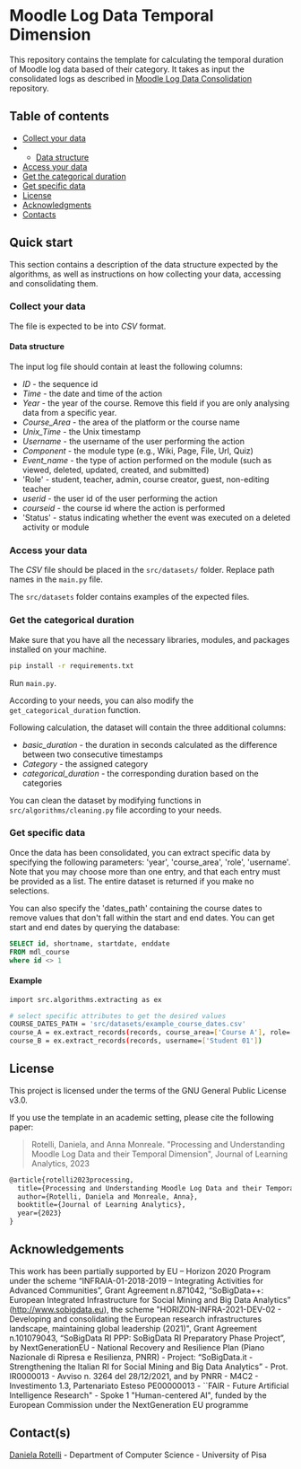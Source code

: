 # Moodle Log Data Temporal Dimension
This repository contains the template for calculating the temporal duration of Moodle log data based of their category. 
It takes as input the consolidated logs as described in [Moodle Log Data Consolidation](https://github.com/AD1529/Moodle-Log-Data-Consolidation) repository.

## Table of contents
* [Collect your data](#collect-your-data)
* * [Data structure](#data-structure)
* [Access your data](#access-your-data)
* [Get the categorical duration](#get-the-categorical-duration)
* [Get specific data](#get-specific-data)
* [License](#license)
* [Acknowledgments](#acknowledgements)
* [Contacts](#contact--s-)


## Quick start
This section contains a description of the data structure expected by the algorithms, as well as instructions on how 
collecting your data, accessing and consolidating them.
### Collect your data
The file is expected to be into *CSV* format.

#### Data structure
The input log file should contain at least the following columns:
- _ID_ - the sequence id
- _Time_ - the date and time of the action
- _Year_ - the year of the course. Remove this field if you are only analysing data from a specific year. 
- _Course_Area_ - the area of the platform or the course name
- _Unix_Time_ - the Unix timestamp
- _Username_ - the username of the user performing the action
- _Component_ - the module type (e.g., Wiki, Page, File, Url, Quiz)
- _Event_name_ - the type of action performed on the module (such as viewed, deleted, updated, created, and submitted)
- 'Role' - student, teacher, admin, course creator, guest, non-editing teacher
- _userid_ - the user id of the user performing the action
- _courseid_ - the course id where the action is performed
- 'Status' - status indicating whether the event was executed on a deleted activity or module


### Access your data
The *CSV* file should be placed in the `src/datasets/` folder. 
Replace path names in the `main.py` file. 

The `src/datasets` folder contains examples of the expected files. 

### Get the categorical duration
Make sure that you have all the necessary libraries, modules, and packages installed on your machine.
```bash
pip install -r requirements.txt
```
Run `main.py`.

According to your needs, you can also modify the `get_categorical_duration` function.

Following calculation, the dataset will contain the three additional columns:
- _basic_duration_ - the duration in seconds calculated as the difference between two consecutive timestamps
- _Category_ - the assigned category
- _categorical_duration_ - the corresponding duration based on the categories

You can clean the dataset by modifying functions in `src/algorithms/cleaning.py` file according to your needs. 

### Get specific data
Once the data has been consolidated, you can extract specific data by specifying the following parameters: 'year', 'course_area', 'role', 'username'. 
Note that you may choose more than one entry, and that each entry must be provided as a list.
The entire dataset is returned if you make no selections.

You can also specify the 'dates_path'  containing the course dates to remove values that don't fall within the start and 
end dates.
You can get start and end dates by querying the database:
```SQL
SELECT id, shortname, startdate, enddate 
FROM mdl_course
where id <> 1
```

#### Example

```bash
import src.algorithms.extracting as ex

# select specific attributes to get the desired values
COURSE_DATES_PATH = 'src/datasets/example_course_dates.csv'
course_A = ex.extract_records(records, course_area=['Course A'], role=['Student'], filepath=COURSE_DATES_PATH)
course_B = ex.extract_records(records, username=['Student 01'])
```
## License

This project is licensed under the terms of the GNU General Public License v3.0.

If you use the template in an academic setting, please cite the following paper:

> Rotelli, Daniela, and Anna Monreale. "Processing and Understanding Moodle Log Data and their Temporal Dimension", Journal of Learning Analytics, 2023

```tex
@article{rotelli2023processing,
  title={Processing and Understanding Moodle Log Data and their Temporal Dimension},
  author={Rotelli, Daniela and Monreale, Anna},
  booktitle={Journal of Learning Analytics},
  year={2023}
}
```


## Acknowledgements
This work has been partially supported by EU – Horizon 2020 Program under the scheme “INFRAIA-01-2018-2019 – Integrating 
Activities for Advanced Communities”, Grant Agreement n.871042, “SoBigData++: European Integrated Infrastructure for 
Social Mining and Big Data Analytics” (http://www.sobigdata.eu), the scheme "HORIZON-INFRA-2021-DEV-02 - Developing and 
consolidating the European research infrastructures landscape, maintaining global leadership (2021)", Grant Agreement 
n.101079043, “SoBigData RI PPP: SoBigData RI Preparatory Phase Project”, by NextGenerationEU - National Recovery and 
Resilience Plan (Piano Nazionale di Ripresa e Resilienza, PNRR) - Project: “SoBigData.it - Strengthening the Italian RI 
for Social Mining and Big Data Analytics” - Prot. IR0000013 - Avviso n. 3264 del 28/12/2021, and by PNRR - M4C2 - 
Investimento 1.3, Partenariato Esteso PE00000013 - ``FAIR - Future Artificial Intelligence Research" - Spoke 1 
"Human-centered AI", funded by the European Commission under the NextGeneration EU programme

## Contact(s)
[Daniela Rotelli](mailto:daniela.rotelli@phd.unipi.it) - Department of Computer Science - University of Pisa
